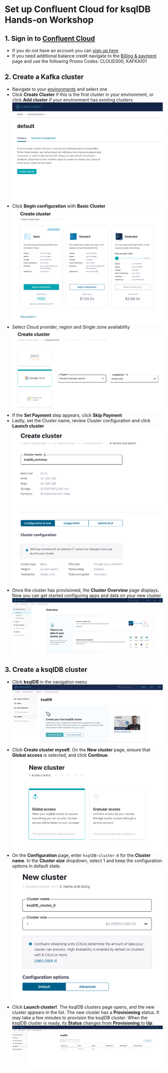 # Set up Confluent Cloud for ksqlDB Hands-on Workshop


## 1. Sign in to [Confluent Cloud](https://confluent.cloud/login)
- If you do not have an account you can [sign up here](https://confluent.cloud/signup)
- If you need additional balance credit navigate to the [Billing & payment](https://confluent.cloud/settings/billing/payment) page and use the following Promo Codes: CLOUD300, KAFKA101


## 2. Create a Kafka cluster
- Navigate to your [environments](https://confluent.cloud/environments) and select one
- Click **Create Cluster** if this is the first cluster in your environment, or click **Add cluster** if your environment has existing clusters
![Create Cluster](img/create_cluster.png)
- Click **Begin configuration** with **Basic Cluster**
![Cluster Types](img/cluster_types.png)
- Select Cloud provider, region and Single zone availability
![Cluster Region](img/cluster_region.png)
- If the **Set Payment** step appears, click **Skip Payment**
- Lastly, set the Cluster name, review Cluster configuration and click **Launch cluster**
![Cluster Review](img/cluster_review.png)
- Once the cluster has provisioned, the **Cluster Overview** page displays. Now you can get started configuring apps and data on your new cluster.
![Cluster Overview](img/cluster_overview.png)


## 3. Create a ksqlDB cluster
- Click **ksqlDB** in the navigation menu
![Create ksqlDB](img/create_ksqlDB.png)
- Click **Create cluster myself**. On the **New cluster** page, ensure that **Global access** is selected, and click **Continue**.
![New Cluster](img/new_ksql_cluster.png)
- On the **Configuration** page, enter `ksqlDB-cluster-0` for the **Cluster name**. In the **Cluster size** dropdown, select 1 and keep the configuration options in default state.
![Cluster Configuration](img/ksql_cluster_overview.png)
- Click **Launch cluster!**. The ksqlDB clusters page opens, and the new cluster appears in the list. The new cluster has a **Provisioning** status. It may take a few minutes to provision the ksqlDB cluster. When the ksqlDB cluster is ready, its **Status** changes from **Provisioning** to **Up**.
![Cluster Provisioning](img/provisioning_ksql_cluster.png)